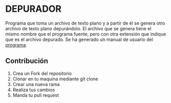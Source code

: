# DEPURADOR
Programa que toma un archivo de texto plano y a partir de él se genera otro archivo de texto plano depurándolo. El archivo que se genera tiene el mismo nombre que el programa fuente, pero con otra extensión que indique que es el archivo depurado.
Se ha generado un manual de usuario del [programa](https://drive.google.com/file/d/1PrwZ5mtFmFcemuxzNH91unMG-GvgC93m/view?usp=sharing "programa").


Contribución
------------
1. Crea un Fork del repositorio
2. Clonar en tu maquina mediante git clone 
3. Crear una nueva rama
4. Realiza tus cambios
5. Manda tu pull request
